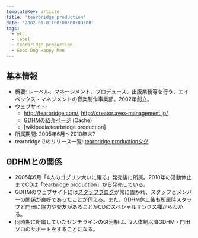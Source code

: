 ```yaml
---
templateKey: article
title: 'tearbridge production'
date: '2002-01-01T00:00:00+09:00'
tags:
  - etc.
  - label
  - tearbridge production
  - Good Dog Happy Men
---
```

## 基本情報

* 概要: レーベル、マネージメント、プロデュース、出版業務等を行う、エイベックス・マネジメントの音楽制作事業部。2002年創立。
* ウェブサイト:
  * http://tearbridge.com/, http://creator.avex-management.jp/
  * [GDHMの紹介ページ](http://web.archive.org/web/20051123120112/http://www.tearbridge.com/artist/good.htm) (Cache)
  * [wikipedia:tearbridge production]
* 所属期間: 2005年6月～2010年末?
* tearbridgeでのリリース一覧: [tearbridge productionタグ](/archive/category/tearbridge%20production) 

## GDHMとの関係

* 2005年6月「4人のゴブリン大いに躍る」発売後に所属。2010年の活動休止までCDは「tearbridge production」から発売している。
* GDHMのウェブサイトには[スタッフブログ](http://web.archive.org/web/20070420114101/http://www.gooddoghappymen.com/blog/)が常に置かれ、スタッフとメンバーの関係が良好であったことが伺える。また、GDHM休止後も所属時スタッフと門田に協力や交友があることがCDのスペシャルサンクス欄からわかる。
* 同時期に所属していたセンチラインのGt河相は、2人体制以降GDHM・門田ソロのサポートをすることになる。

